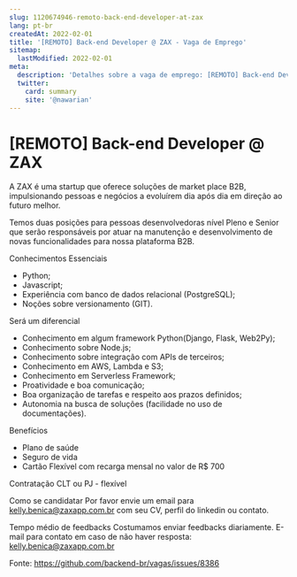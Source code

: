 ```yaml
---
slug: 1120674946-remoto-back-end-developer-at-zax
lang: pt-br
createdAt: 2022-02-01
title: '[REMOTO] Back-end Developer @ ZAX - Vaga de Emprego'
sitemap:
  lastModified: 2022-02-01
meta:
  description: 'Detalhes sobre a vaga de emprego: [REMOTO] Back-end Developer @ ZAX'
  twitter:
    card: summary
    site: '@nawarian'
---
```


# [REMOTO] Back-end Developer @ ZAX

A ZAX é uma startup que oferece soluções de market place B2B, impulsionando pessoas e negócios a evoluírem dia após dia em direção ao futuro melhor. 

Temos duas posições para pessoas desenvolvedoras nível Pleno e Senior que serão responsáveis por atuar na manutenção e desenvolvimento de novas funcionalidades para nossa plataforma B2B.

Conhecimentos Essenciais
- Python;
- Javascript;
- Experiência com banco de dados relacional (PostgreSQL);
- Noções sobre versionamento (GIT).

Será um diferencial
- Conhecimento em algum framework Python(Django, Flask, Web2Py);
- Conhecimento sobre Node.js;
- Conhecimento sobre integração com APIs de terceiros;
- Conhecimento em AWS, Lambda e S3;
- Conhecimento em Serverless Framework;
- Proatividade e boa comunicação;
- Boa organização de tarefas e respeito aos prazos definidos;
- Autonomia na busca de soluções (facilidade no uso de documentações).

Benefícios
- Plano de saúde
- Seguro de vida
- Cartão Flexível com recarga mensal no valor de R$ 700

Contratação
CLT ou PJ - flexível


Como se candidatar
Por favor envie um email para kelly.benica@zaxapp.com.br com seu CV, perfil do linkedin ou contato. 

Tempo médio de feedbacks
Costumamos enviar feedbacks diariamente.
E-mail para contato em caso de não haver resposta: kelly.benica@zaxapp.com.br


Fonte: https://github.com/backend-br/vagas/issues/8386
